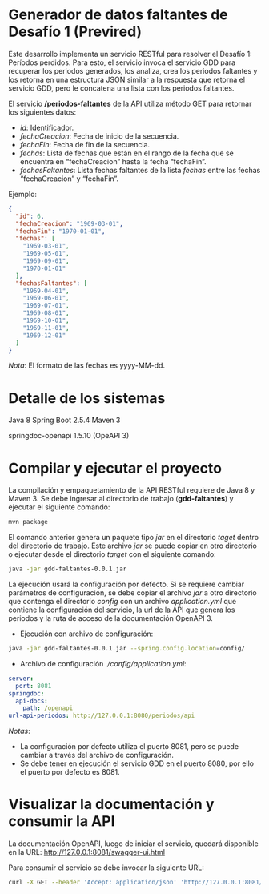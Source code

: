 # Generador de datos faltantes de Desafío 1 (Previred)

Este desarrollo implementa un servicio RESTful para resolver el Desafío 1: Períodos perdidos. Para esto, el servicio
invoca el servicio GDD para recuperar los periodos generados, los analiza, crea los periodos faltantes y los retorna en
una estructura JSON similar a la respuesta que retorna el servicio GDD, pero le concatena una lista con los periodos
faltantes.

El servicio **/periodos-faltantes** de la API utiliza método GET para retornar los siguientes datos:

* _id_: Identificador.
* _fechaCreacion_: Fecha de inicio de la secuencia.
* _fechaFin_: Fecha de fin de la secuencia.
* _fechas_: Lista de fechas que están en el rango de la fecha que se encuentra en “fechaCreacion” hasta la fecha
  “fechaFin”.
* _fechasFaltantes_: Lista fechas faltantes de la lista *fechas* entre las fechas “fechaCreacion” y “fechaFin”.

Ejemplo:
```json
{
  "id": 6,
  "fechaCreacion": "1969-03-01",
  "fechaFin": "1970-01-01",
  "fechas": [
    "1969-03-01",
    "1969-05-01",
    "1969-09-01",
    "1970-01-01"
  ],
  "fechasFaltantes": [
    "1969-04-01",
    "1969-06-01",
    "1969-07-01",
    "1969-08-01",
    "1969-10-01",
    "1969-11-01",
    "1969-12-01"
  ]
}
```

_Nota_:
El formato de las fechas es yyyy-MM-dd.

# Detalle de los sistemas
Java 8 Spring Boot 2.5.4 Maven 3

springdoc-openapi 1.5.10 (OpeAPI 3)

# Compilar y ejecutar el proyecto

La compilación y empaquetamiento de la API RESTful requiere de Java 8 y Maven 3. Se debe ingresar al directorio
de trabajo (**gdd-faltantes**) y ejecutar el siguiente comando:

```bash
mvn package
```

El comando anterior genera un paquete tipo _jar_ en el directorio _taget_ dentro del directorio de trabajo. Este
archivo _jar_ se puede copiar en otro directorio o ejecutar desde el directorio _target_ con el siguiente
comando:

```bash
java -jar gdd-faltantes-0.0.1.jar
```

La ejecución usará la configuración por defecto. Si se requiere cambiar parámetros de configuración, se debe
copiar el archivo _jar_ a otro directorio que contenga el directorio _config_ con un archivo _application.yml_
que contiene la configuración del servicio, la url de la API que genera los periodos y la ruta de acceso de
la documentación OpenAPI 3.

* Ejecución con archivo de configuración:
```bash
java -jar gdd-faltantes-0.0.1.jar --spring.config.location=config/
```
* Archivo de configuración _./config/application.yml_:
```yaml
server:
  port: 8081
springdoc:
  api-docs:
    path: /openapi
url-api-periodos: http://127.0.0.1:8080/periodos/api
```

*Notas*:
* La configuración por defecto utiliza el puerto 8081, pero se puede cambiar a través del archivo de
configuración.
* Se debe tener en ejecución el servicio GDD en el puerto 8080, por ello el puerto por defecto es 8081.

# Visualizar la documentación y consumir la API

La documentación OpenAPI, luego de iniciar el servicio, quedará disponible en la URL:
http://127.0.0.1:8081/swagger-ui.html

Para consumir el servicio se debe invocar la siguiente URL:
```bash
curl -X GET --header 'Accept: application/json' 'http://127.0.0.1:8081/periodos-faltantes'
```
